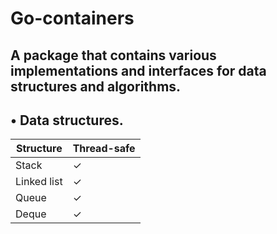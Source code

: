 # Go-containers
## A package that contains various implementations and interfaces for data structures and algorithms.
## • Data structures.
| Structure | Thread-safe |
| --------- | ----------- |
| Stack | &#10003; |
| Linked list | &#10003; |
| Queue | &#10003; |
| Deque | &#10003; |

